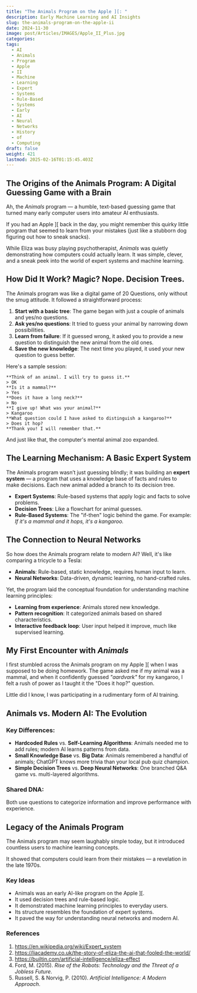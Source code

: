 ```yaml
---
title: "The Animals Program on the Apple ][: "
description: Early Machine Learning and AI Insights
slug: the-animals-program-on-the-apple-ii
date: 2024-11-30
image: post/Articles/IMAGES/Apple_II_Plus.jpg
categories: 
tags:
  - AI
  - Animals
  - Program
  - Apple
  - II
  - Machine
  - Learning
  - Expert
  - Systems
  - Rule-Based
  - Systems
  - Early
  - AI
  - Neural
  - Networks
  - History
  - of
  - Computing
draft: false
weight: 421
lastmod: 2025-02-16T01:15:45.403Z
---
```

## The Origins of the Animals Program: A Digital Guessing Game with a Brain

Ah, the *Animals* program — a humble, text-based guessing game that turned many early computer users into amateur AI enthusiasts.

If you had an Apple ]\[ back in the day, you might remember this quirky little program that seemed to learn from your mistakes (just like a stubborn dog figuring out how to sneak snacks).

While Eliza was busy playing psychotherapist, *Animals* was quietly demonstrating how computers could actually learn. It was simple, clever, and a sneak peek into the world of expert systems and machine learning.

## How Did It Work? Magic? Nope. Decision Trees.

The Animals program was like a digital game of 20 Questions, only without the smug attitude. It followed a straightforward process:

1. **Start with a basic tree**: The game began with just a couple of animals and yes/no questions.
2. **Ask yes/no questions**: It tried to guess your animal by narrowing down possibilities.
3. **Learn from failure**: If it guessed wrong, it asked you to provide a new question to distinguish the new animal from the old ones.
4. **Save the new knowledge**: The next time you played, it used your new question to guess better.

Here's a sample session:

```plaintext
**Think of an animal. I will try to guess it.**
> OK
**Is it a mammal?**
> Yes
**Does it have a long neck?**
> No
**I give up! What was your animal?**
> Kangaroo
**What question could I have asked to distinguish a kangaroo?**
> Does it hop?
**Thank you! I will remember that.**
```

And just like that, the computer's mental animal zoo expanded.

## The Learning Mechanism: A Basic Expert System

The Animals program wasn’t just guessing blindly; it was building an **expert system** — a program that uses a knowledge base of facts and rules to make decisions. Each new animal added a branch to its decision tree.

* **Expert Systems**: Rule-based systems that apply logic and facts to solve problems.
* **Decision Trees**: Like a flowchart for animal guesses.
* **Rule-Based Systems**: The "if-then" logic behind the game. For example: *If it's a mammal and it hops, it's a kangaroo.*

## The Connection to Neural Networks

So how does the Animals program relate to modern AI? Well, it's like comparing a tricycle to a Tesla:

* **Animals**: Rule-based, static knowledge, requires human input to learn.
* **Neural Networks**: Data-driven, dynamic learning, no hand-crafted rules.

Yet, the program laid the conceptual foundation for understanding machine learning principles:

* **Learning from experience**: Animals stored new knowledge.
* **Pattern recognition**: It categorized animals based on shared characteristics.
* **Interactive feedback loop**: User input helped it improve, much like supervised learning.

## My First Encounter with *Animals*

I first stumbled across the Animals program on my Apple ]\[ when I was supposed to be doing homework. The game asked me if my animal was a mammal, and when it confidently guessed *"aardvark"* for my kangaroo, I felt a rush of power as I taught it the "Does it hop?" question.

Little did I know, I was participating in a rudimentary form of AI training.

## Animals vs. Modern AI: The Evolution

### Key Differences:

* **Hardcoded Rules** vs. **Self-Learning Algorithms**: Animals needed me to add rules; modern AI learns patterns from data.
* **Small Knowledge Base** vs. **Big Data**: Animals remembered a handful of animals; ChatGPT knows more trivia than your local pub quiz champion.
* **Simple Decision Trees** vs. **Deep Neural Networks**: One branched Q\&A game vs. multi-layered algorithms.

### Shared DNA:

Both use questions to categorize information and improve performance with experience.

## Legacy of the Animals Program

The Animals program may seem laughably simple today, but it introduced countless users to machine learning concepts.

It showed that computers could learn from their mistakes — a revelation in the late 1970s.

### Key Ideas

* Animals was an early AI-like program on the Apple ]\[.
* It used decision trees and rule-based logic.
* It demonstrated machine learning principles to everyday users.
* Its structure resembles the foundation of expert systems.
* It paved the way for understanding neural networks and modern AI.

### References

1. <https://en.wikipedia.org/wiki/Expert_system>
2. <https://liacademy.co.uk/the-story-of-eliza-the-ai-that-fooled-the-world/>
3. <https://builtin.com/artificial-intelligence/eliza-effect>
4. Ford, M. (2015). *Rise of the Robots: Technology and the Threat of a Jobless Future*.
5. Russell, S. & Norvig, P. (2010). *Artificial Intelligence: A Modern Approach*.

